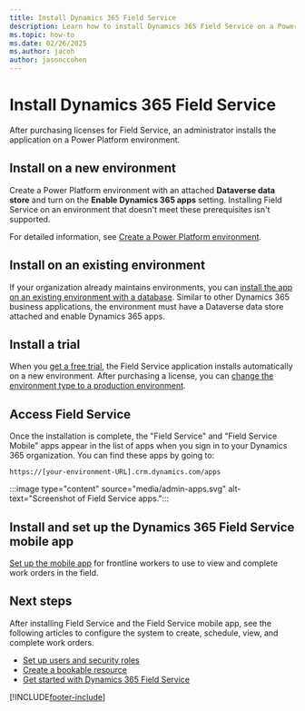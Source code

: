 ```yaml
---
title: Install Dynamics 365 Field Service
description: Learn how to install Dynamics 365 Field Service on a Power Platform environment.
ms.topic: how-to
ms.date: 02/26/2025
ms.author: jacoh
author: jasonccohen
---
```


# Install Dynamics 365 Field Service

After purchasing licenses for Field Service, an administrator installs the application on a Power Platform environment.

## Install on a new environment

Create a Power Platform environment with an attached **Dataverse data store** and turn on the **Enable Dynamics 365 apps** setting. Installing Field Service on an environment that doesn't meet these prerequisites isn't supported.

For detailed information, see [Create a Power Platform environment](/power-platform/admin/create-environment).

## Install on an existing environment

If your organization already maintains environments, you can [install the app on an existing environment with a database](/power-platform/admin/manage-apps#install-an-app). Similar to other Dynamics 365 business applications, the environment must have a Dataverse data store attached and enable Dynamics 365 apps.

## Install a trial

When you [get a free trial](trial-signup.md), the Field Service application installs automatically on a new environment. After purchasing a license, you can [change the environment type to a production environment](/power-platform/admin/switch-environment).

## Access Field Service

Once the installation is complete, the "Field Service" and "Field Service Mobile" apps appear in the list of apps when you sign in to your Dynamics 365 organization. You can find these apps by going to:

```https://[your-environment-URL].crm.dynamics.com/apps```

:::image type="content" source="media/admin-apps.svg" alt-text="Screenshot of Field Service apps.":::

## Install and set up the Dynamics 365 Field Service mobile app

[Set up the mobile app](mobile/set-up-field-service-mobile.md) for frontline workers to use to view and complete work orders in the field.

## Next steps

After installing Field Service and the Field Service mobile app, see the following articles to configure the system to create, schedule, view, and complete work orders.

- [Set up users and security roles](users-licenses-permissions.md)
- [Create a bookable resource](set-up-bookable-resources.md)
- [Get started with Dynamics 365 Field Service](field-service-get-started.md)

[!INCLUDE[footer-include](../includes/footer-banner.md)]
